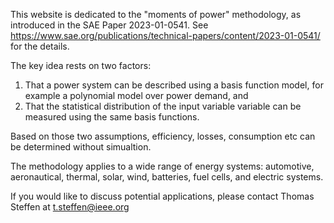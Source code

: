 
This website is dedicated to the "moments of power" methodology, as introduced in the SAE Paper 2023-01-0541. See https://www.sae.org/publications/technical-papers/content/2023-01-0541/ for the details. 

The key idea rests on two factors:

1. That a power system can be described using a basis function model, for example a polynomial model over power demand, and
2. That the statistical distribution of the input variable variable can be measured using the same basis functions.

Based on those two assumptions, efficiency, losses, consumption etc can be determined without simualtion. 

The methodology applies to a wide range of energy systems: automotive, aeronautical, thermal, solar, wind, batteries, fuel cells, and electric systems. 

If you would like to discuss potential applications, please contact Thomas Steffen at t.steffen@ieee.org
